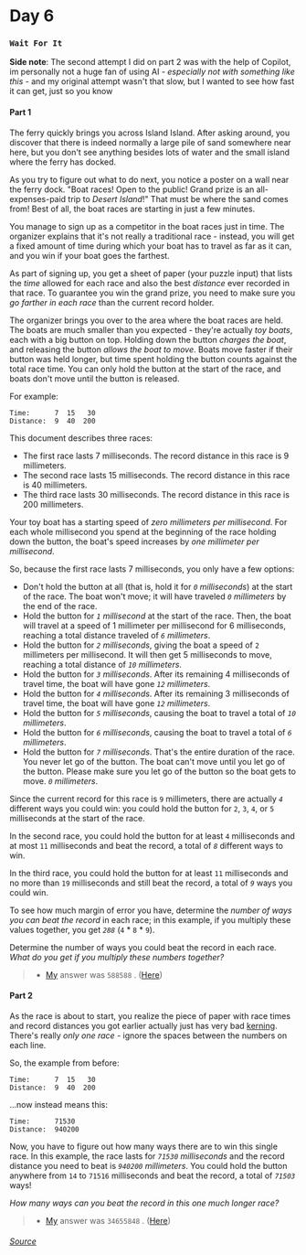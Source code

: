 
# Day 6
### `Wait For It`


**Side note**: The second attempt I did on part 2 was with the help of Copilot, im personally not a huge fan of using AI *- especially not with something like this -* and my original attempt wasn't that slow, but I wanted to see how fast it can get, just so you know


#### Part 1

The ferry quickly brings you across Island Island. After asking around, you discover that there is indeed normally a large pile of sand somewhere near here, but you don't see anything besides lots of water and the small island where the ferry has docked.

As you try to figure out what to do next, you notice a poster on a wall near the ferry dock. "Boat races! Open to the public! Grand prize is an all-expenses-paid trip to *Desert Island*!" That must be where the sand comes from! Best of all, the boat races are starting in just a few minutes.

You manage to sign up as a competitor in the boat races just in time. The organizer explains that it's not really a traditional race - instead, you will get a fixed amount of time during which your boat has to travel as far as it can, and you win if your boat goes the farthest.

As part of signing up, you get a sheet of paper (your puzzle input) that lists the *time* allowed for each race and also the best *distance* ever recorded in that race. To guarantee you win the grand prize, you need to make sure you *go farther in each race* than the current record holder.

The organizer brings you over to the area where the boat races are held. The boats are much smaller than you expected - they're actually *toy boats*, each with a big button on top. Holding down the button *charges the boat*, and releasing the button *allows the boat to move*. Boats move faster if their button was held longer, but time spent holding the button counts against the total race time. You can only hold the button at the start of the race, and boats don't move until the button is released.

For example:
```
Time:      7  15   30
Distance:  9  40  200
```

This document describes three races:

- The first race lasts 7 milliseconds. The record distance in this race is 9 millimeters.
- The second race lasts 15 milliseconds. The record distance in this race is 40 millimeters.
- The third race lasts 30 milliseconds. The record distance in this race is 200 millimeters.

Your toy boat has a starting speed of *zero millimeters per millisecond*. For each whole millisecond you spend at the beginning of the race holding down the button, the boat's speed increases by *one millimeter per millisecond*.

So, because the first race lasts 7 milliseconds, you only have a few options:

- Don't hold the button at all (that is, hold it for *`0` milliseconds*) at the start of the race. The boat won't move; it will have traveled *`0` millimeters* by the end of the race.
- Hold the button for *`1` millisecond* at the start of the race. Then, the boat will travel at a speed of 1 millimeter per millisecond for 6 milliseconds, reaching a total distance traveled of *`6` millimeters*.
- Hold the button for *`2` milliseconds*, giving the boat a speed of `2` millimeters per millisecond. It will then get 5 milliseconds to move, reaching a total distance of *`10` millimeters*.
- Hold the button for *`3` milliseconds*. After its remaining 4 milliseconds of travel time, the boat will have gone *`12` millimeters*.
- Hold the button for *`4` milliseconds*. After its remaining 3 milliseconds of travel time, the boat will have gone *`12` millimeters*.
- Hold the button for *`5` milliseconds*, causing the boat to travel a total of *`10` millimeters*.
- Hold the button for *`6` milliseconds*, causing the boat to travel a total of *`6` millimeters*.
- Hold the button for *`7` milliseconds*. That's the entire duration of the race. You never let go of the button. The boat can't move until you let go of the button. Please make sure you let go of the button so the boat gets to move. *`0` millimeters*.

Since the current record for this race is `9` millimeters, there are actually *`4`* different ways you could win: you could hold the button for `2`, `3`, `4`, or `5` milliseconds at the start of the race.

In the second race, you could hold the button for at least `4` milliseconds and at most `11` milliseconds and beat the record, a total of *`8`* different ways to win.

In the third race, you could hold the button for at least `11` milliseconds and no more than `19` milliseconds and still beat the record, a total of *`9`* ways you could win.

To see how much margin of error you have, determine the *number of ways you can beat the record* in each race; in this example, if you multiply these values together, you get *`288`* (`4` * `8` * `9`).

Determine the number of ways you could beat the record in each race. *What do you get if you multiply these numbers together?*

> - [My](https://github.com/flloschy) answer was `588588` . ([Here](https://github.com/flloschy/AdventOfCode/blob/main/2023/Day6/a.py))

#### Part 2

As the race is about to start, you realize the piece of paper with race times and record distances you got earlier actually just has very bad [kerning](https://en.wikipedia.org/wiki/Kerning). There's really *only one race* - ignore the spaces between the numbers on each line.

So, the example from before:
```
Time:      7  15   30
Distance:  9  40  200
```
...now instead means this:

```
Time:      71530
Distance:  940200
```

Now, you have to figure out how many ways there are to win this single race. In this example, the race lasts for *`71530` milliseconds* and the record distance you need to beat is *`940200` millimeters*. You could hold the button anywhere from `14` to `71516` milliseconds and beat the record, a total of *`71503`* ways!

*How many ways can you beat the record in this one much longer race?*

> - [My](https://github.com/flloschy) answer was `34655848` . ([Here](https://github.com/flloschy/AdventOfCode/blob/main/2023/Day6/b.py))

###### [Source](https://adventofcode.com/2023/day/6)
